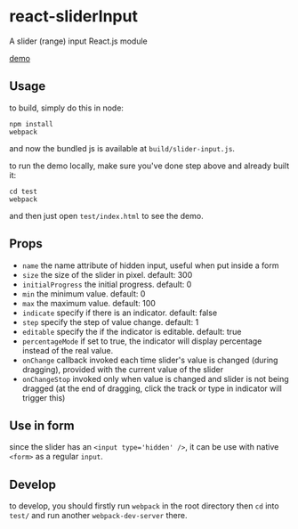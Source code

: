 # react-sliderInput
A slider (range) input React.js module

[demo](http://chbdetta.github.io)

## Usage
to build, simply do this in node:
```
npm install
webpack
```
and now the bundled js is available at `build/slider-input.js`.

to run the demo locally, make sure you've done step above and already built it:
```
cd test
webpack
```
and then just open `test/index.html` to see the demo.

## Props
- `name` the name attribute of hidden input, useful when put inside a form
- `size` the size of the slider in pixel. default: 300
- `initialProgress` the initial progress. default: 0
- `min` the minimum value. default: 0
- `max` the maximum value. default: 100
- `indicate` specify if there is an indicator. default: false
- `step` specify the step of value change. default: 1
- `editable` specify the if the indicator is editable. default: true
- `percentageMode` if set to true, the indicator will display percentage instead of the real value.
- `onChange` callback invoked each time slider's value is changed (during dragging), provided with the current value of the slider
- `onChangeStop` invoked only when value is changed and slider is not being dragged (at the end of dragging, click the track or type in indicator will trigger this)

## Use in form
since the slider has an `<input type='hidden' />`, it can be use with native `<form>` as a regular `input`.

## Develop
to develop, you should firstly run `webpack` in the root directory then `cd` into `test/` and run another `webpack-dev-server` there.